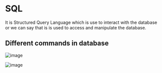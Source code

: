 # SQL
It is Structured Query Language which is use to interact with the database or we can say that is is used to access and manipulate the database.

## Different commands in database

![image](https://user-images.githubusercontent.com/60965415/204865978-869ab367-ee92-4d5c-a13b-63934e2ab585.png)


![image](https://user-images.githubusercontent.com/60965415/204860641-993bf4f6-668f-4775-aac7-7294354eea45.png)

